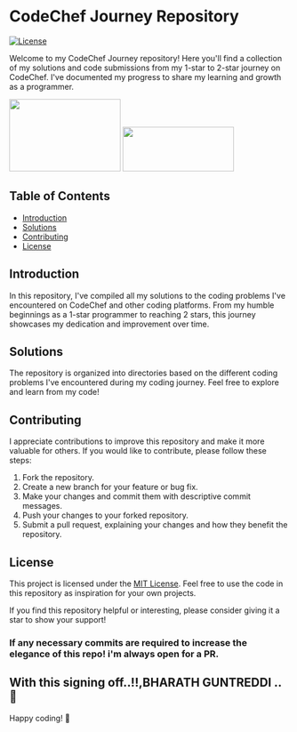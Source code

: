 # CodeChef Journey Repository

[![License](https://img.shields.io/badge/license-MIT-blue.svg)](https://github.com/bharathguntreddi3/CodignGreens_002/License)
<!-- [![GitHub stars](https://img.shields.io/github/stars/bharathguntreddi3/CodingGreens_002.svg)](https://github.com/bharathguntreddi3/CodingGreens_002/stargazers) -->

Welcome to my CodeChef Journey repository! Here you'll find a collection of my solutions and code submissions from my 1-star to 2-star journey on CodeChef. I've documented my progress to share my learning and growth as a programmer.

<img src = "https://github.com/bharathguntreddi3/CodingGreens_002/assets/95229816/0e599972-3fdc-4de4-90c8-554786a3e8c8" height="130px" width="200px">
<img src = "https://github.com/bharathguntreddi3/CodingGreens_002/assets/95229816/5d1cd157-348d-49de-b2f2-43c9483b1fa1" height="80px" width="200px">


## Table of Contents

- [Introduction](#introduction)
- [Solutions](#solutions)
- [Contributing](#contributing)
- [License](#license)

## Introduction

In this repository, I've compiled all my solutions to the coding problems I've encountered on CodeChef and other coding platforms. From my humble beginnings as a 1-star programmer to reaching 2 stars, this journey showcases my dedication and improvement over time.

## Solutions

The repository is organized into directories based on the different coding problems I've encountered during my coding journey. Feel free to explore and learn from my code!

## Contributing

I appreciate contributions to improve this repository and make it more valuable for others. If you would like to contribute, please follow these steps:

1. Fork the repository.
2. Create a new branch for your feature or bug fix.
3. Make your changes and commit them with descriptive commit messages.
4. Push your changes to your forked repository.
5. Submit a pull request, explaining your changes and how they benefit the repository.

## License

This project is licensed under the [MIT License](./LICENSE). Feel free to use the code in this repository as inspiration for your own projects.

If you find this repository helpful or interesting, please consider giving it a star to show your support!

<h3>If any necessary commits are required to increase the elegance of this repo! i'm always open for a PR.</h3>

### <h2>With this signing off..!!,BHARATH GUNTREDDI ..🤞</h2>

Happy coding! 🚀

